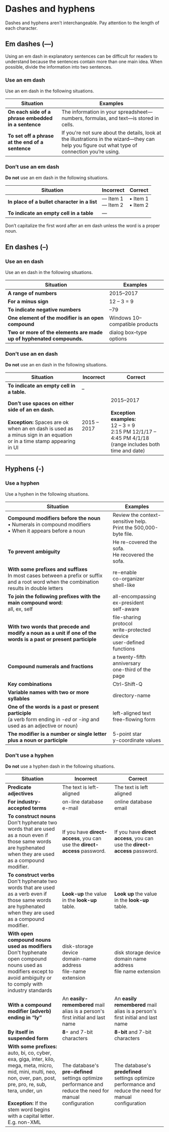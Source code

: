 # Dashes and hyphens

Dashes and hyphens aren't interchangeable. Pay attention to the length of each character.

## Em dashes (—)

Using an em dash in explanatory sentences can be difficult for readers to understand because the sentences contain more than one main idea. When possible, divide the information into two sentences.

### Use an em dash

Use an em dash in the following situations.

| Situation | Examples |
|-----------|----------|
| **On each side of a phrase embedded in a sentence** | The information in your spreadsheet—numbers, formulas, and text—is stored in cells. |
| **To set off a phrase at the end of a sentence** | If you're not sure about the details, look at the illustrations in the wizard—they can help you figure out what type of connection you’re using. |

### Don’t use an em dash

**Do not** use an em dash in the following situations.

| Situation | Incorrect | Correct  |
|-----------|-----------|----------|
| **In place of a bullet character in a list** | — Item 1 </br> — Item 2| • Item 1</br> • Item 2|
| **To indicate an empty cell in a table** | — | |

Don’t capitalize the first word after an em dash unless the word is a proper noun.

## En dashes (–)

### Use an en dash

Use an en dash in the following situations.

| Situation | Examples |
|-----------|----------|
| **A range of numbers** | 2015–2017 |
| **For a minus sign** | 12 – 3 = 9 |
| **To indicate negative numbers** | –79 |
| **One element of the modifier is an open compound** | Windows 10–compatible products |
| **Two or more of the elements are made up of hyphenated compounds.** | dialog box–type options |

### Don't use an en dash

**Do not** use an en dash in the following situations.

| Situation | Incorrect | Correct  |
|-----------|-----------|----------|
| **To indicate an empty cell in a table.** | – ||
| **Don’t use spaces on either side of an en dash.**</br></br> **Exception:** Spaces are ok when an en dash is used as a minus sign in an equation or in a time stamp appearing in UI | 2015 – 2017 |2015–2017</br></br> **Exception examples:**</br> 12 – 3 = 9</br> 2:15 PM 12/1/17 – 4:45 PM 4/1/18 (range includes both time and date)|

## Hyphens (-)

### Use a hyphen

Use a hyphen in the following situations.

| Situation | Examples |
|-----------|----------|
| **Compound modifiers before the noun**</br> • Numerals in compound modifiers</br> • When it appears before a noun | Review the context-sensitive help.</br> Print the 500,000-byte file. |
| **To prevent ambiguity** | He re-covered the sofa.</br> He recovered the sofa. |
| **With some prefixes and suffixes**</br> In most cases between a prefix or suffix and a root word when the combination results in double letters |re-enable</br> co-organizer</br> shell-like|
| **To join the following prefixes with the main compound word:**</br> all, ex, self| all-encompassing</br> ex-president</br> self-aware|
| **With two words that precede and modify a noun as a unit if one of the words is a past or present participle** | file-sharing protocol</br>write-protected device</br>user-defined functions |
| **Compound numerals and fractions** | a twenty-fifth anniversary</br> one-third of the page |
| **Key combinations** | Ctrl-Shift-Q |
| **Variable names with two or more syllables** | directory-name |
| **One of the words is a past or present participle**</br> (a verb form ending in *-ed* or -*ing* and used as an adjective or noun) | left-aligned text</br> free-flowing form |
| **The modifier is a number or single letter plus a noun or participle** | 5-point star</br> y-coordinate values |

### Don't use a hyphen

**Do not** use a hyphen dash in the following situations.

| Situation | Incorrect | Correct  |
|-----------|-----------|----------|
| **Predicate adjectives** | The text is left-aligned | The text is left aligned |
| **For industry-accepted terms** | on-line database</br> e-mail | online database</br> email |
| **To construct nouns**</br> Don't hyphenate two words that are used as a noun even if those same words are hyphenated when they are used as a compound modifier. | If you have **direct-access**, you can use the **direct-access** password. | If you have **direct access**, you can use the **direct-access** password. |
| **To construct verbs**</br> Don't hyphenate two words that are used as a verb even if those same words are hyphenated when they are used as a compound modifier. | **Look-up** the value in the **look-up** table. | **Look up** the value in the **look-up** table. |
| **With open compound nouns used as modifiers**</br> Don't hyphenate open compound nouns used as modifiers except to avoid ambiguity or to comply with industry standards | disk-storage device</br> domain-name address</br> file-name extension | disk storage device</br> domain name address</br> file name extension |
| **With a compound modifier (adverb) ending in “ly”** | An **easily-remembered** mail alias is a person's first initial and last name | An **easily remembered** mail alias is a person's first initial and last name |
| **By itself in suspended form** | **8-** and 7-bit characters | **8-bit** and 7-bit characters |
| **With some prefixes:**</br> auto, bi, co, cyber, exa, giga, inter, kilo, mega, meta, micro, mid, mini, multi, neo, non, over, pan, post, pre, pro, re, sub, tera, under, un</br></br> **Exception:** If the stem word begins with a capital letter. E.g. non-XML | The database's **pre-defined** settings optimize performance and reduce the need for manual configuration | The database's **predefined** settings optimize performance and reduce the need for manual configuration |
